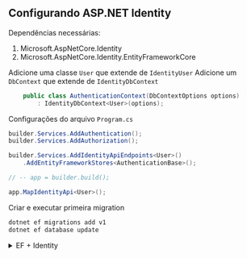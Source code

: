 
## Configurando ASP.NET Identity

Dependências necessárias:

1. Microsoft.AspNetCore.Identity
1. Microsoft.AspNetCore.Identity.EntityFrameworkCore


Adicione uma classe `User` que extende de `IdentityUser`
Adicione um `DbContext` que extende de `IdentityDbContext`

```csharp
    public class AuthenticationContext(DbContextOptions options)
        : IdentityDbContext<User>(options);
```

Configurações do arquivo `Program.cs`

```csharp
builder.Services.AddAuthentication();
builder.Services.AddAuthorization();

builder.Services.AddIdentityApiEndpoints<User>()
    .AddEntityFrameworkStores<AuthenticationBase>();

// -- app = builder.build();

app.MapIdentityApi<User>();
```

Criar e executar primeira migration

```powershell
dotnet ef migrations add v1
dotnet ef database update
```

<details>
<summary>EF + Identity</summary>
public class ContextBase : IdentityDbContext<`User`>
</details>